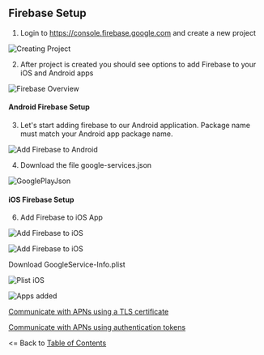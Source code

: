 ## Firebase Setup

1. Login to https://console.firebase.google.com and create a new project

![Creating Project](https://github.com/CrossGeeks/FirebasePushNotificationPlugin/blob/master/images/firebase-portal-create-project.png?raw=true)


2. After project is created you should see options to add Firebase to your iOS and Android apps

![Firebase Overview](https://github.com/CrossGeeks/FirebasePushNotificationPlugin/blob/master/images/firebase-overview.png?raw=true)

#### Android Firebase Setup

3. Let's start adding firebase to our Android application. Package name must match your Android app package name.

![Add Firebase to Android](https://github.com/CrossGeeks/FirebasePushNotificationPlugin/blob/master/images/firebase-portal-create-android-app.png?raw=true)

4. Download the file google-services.json

![GooglePlayJson](https://github.com/CrossGeeks/FirebasePushNotificationPlugin/blob/master/images/firebase-portal-android-json.png?raw=true)


#### iOS Firebase Setup

6. Add Firebase to iOS App

![Add Firebase to iOS](https://github.com/CrossGeeks/FirebasePushNotificationPlugin/blob/master/images/firebase-portal-add-ios-app.png?raw=true)

![Add Firebase to iOS](https://github.com/CrossGeeks/FirebasePushNotificationPlugin/blob/master/images/firebase-portal-create-ios-app.png?raw=true)

Download GoogleService-Info.plist

![Plist iOS](https://github.com/CrossGeeks/FirebasePushNotificationPlugin/blob/master/images/firebase-portal-ios-plist.png?raw=true)

![Apps added](https://github.com/CrossGeeks/FirebasePushNotificationPlugin/blob/master/images/firebase-portal-apps.png?raw=true)

[Communicate with APNs using a TLS certificate](http://help.apple.com/xcode/mac/current/#/dev11b059073?sub=dev1eb5dfe65)

[Communicate with APNs using authentication tokens](http://help.apple.com/xcode/mac/current/#/dev54d690a66?sub=dev1eb5dfe65)

<= Back to [Table of Contents](../README.md)

